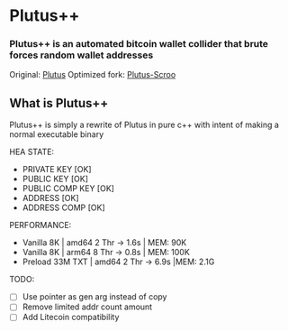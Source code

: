 # Plutus++
### Plutus++ is an automated bitcoin wallet collider that brute forces random wallet addresses 
Original: [Plutus](https://github.com/Isaacdelly/Plutus)
Optimized fork: [Plutus-Scroo](https://github.com/franzkruhm/Plutus-Scroo)

## What is Plutus++
Plutus++ is simply a rewrite of Plutus in pure c++ with intent of making a normal executable binary

HEA STATE:
 - PRIVATE KEY      [OK]
 - PUBLIC KEY       [OK]
 - PUBLIC COMP KEY  [OK]
 - ADDRESS          [OK]
 - ADDRESS COMP     [OK]

 PERFORMANCE:
 - Vanilla 8K | amd64 2 Thr -> 1.6s | MEM: 90K
 - Vanilla 8K | arm64 8 Thr -> 0.8s | MEM: 100K
 - Preload 33M TXT | amd64 2 Thr -> 6.9s |MEM: 2.1G




 TODO:
 - [ ] Use pointer as gen arg instead of copy
 - [ ] Remove limited addr count amount
 - [ ] Add Litecoin compatibility